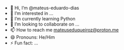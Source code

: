 - 👋 Hi, I’m @mateus-eduardo-dias
- 👀 I’m interested in ...
- 🌱 I’m currently learning Python
- 💞️ I’m looking to collaborate on ...
- 📫 How to reach me mateuseduqueiroz@proton.me
- 😄 Pronouns: He/Him
- ⚡ Fun fact: ...

<!---
mateus-eduardo-dias/mateus-eduardo-dias is a ✨ special ✨ repository because its `README.md` (this file) appears on your GitHub profile.
You can click the Preview link to take a look at your changes.
--->

